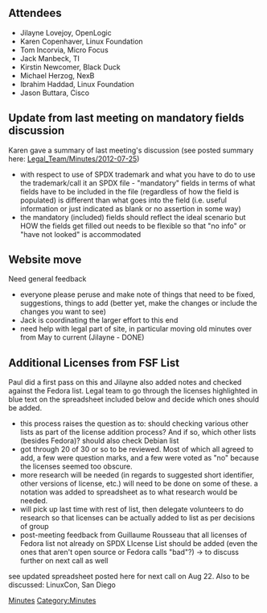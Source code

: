 ## Attendees

  - Jilayne Lovejoy, OpenLogic
  - Karen Copenhaver, Linux Foundation
  - Tom Incorvia, Micro Focus
  - Jack Manbeck, TI
  - Kirstin Newcomer, Black Duck
  - Michael Herzog, NexB
  - Ibrahim Haddad, Linux Foundation
  - Jason Buttara, Cisco

## Update from last meeting on mandatory fields discussion

Karen gave a summary of last meeting's discussion (see posted summary
here:
[Legal\_Team/Minutes/2012-07-25](Legal_Team/Minutes/2012-07-25 "wikilink"))

  - with respect to use of SPDX trademark and what you have to do to use
    the trademark/call it an SPDX file - "mandatory" fields in terms of
    what fields have to be included in the file (regardless of how the
    field is populated) is different than what goes into the field (i.e.
    useful information or just indicated as blank or no assertion in
    some way)
  - the mandatory (included) fields should reflect the ideal scenario
    but HOW the fields get filled out needs to be flexible so that "no
    info" or "have not looked" is accommodated

## Website move

Need general feedback

  - everyone please peruse and make note of things that need to be
    fixed, suggestions, things to add (better yet, make the changes or
    include the changes you want to see)
  - Jack is coordinating the larger effort to this end
  - need help with legal part of site, in particular moving old minutes
    over from May to current (Jilayne - DONE)

## Additional Licenses from FSF List

Paul did a first pass on this and Jilayne also added notes and checked
against the Fedora list. Legal team to go through the licenses
highlighted in blue text on the spreadsheet included below and decide
which ones should be added.

  - this process raises the question as to: should checking various
    other lists as part of the license addition process? And if so,
    which other lists (besides Fedora)? should also check Debian list
  - got through 20 of 30 or so to be reviewed. Most of which all agreed
    to add, a few were question marks, and a few were voted as "no"
    because the licenses seemed too obscure.
  - more research will be needed (in regards to suggested short
    identifier, other versions of license, etc.) will need to be done on
    some of these. a notation was added to spreadsheet as to what
    research would be needed.
  - will pick up last time with rest of list, then delegate volunteers
    to do research so that licenses can be actually added to list as per
    decisions of group
  - post-meeting feedback from Guillaume Rousseau that all licenses of
    Fedora list not already on SPDX LIcense List should be added (even
    the ones that aren't open source or Fedora calls "bad"?) → to
    discuss further on next call as well

see updated spreadsheet posted here for next call on Aug 22. Also to be
discussed: LinuxCon, San Diego

[Minutes](Category:Legal "wikilink")
[Category:Minutes](Category:Minutes "wikilink")
